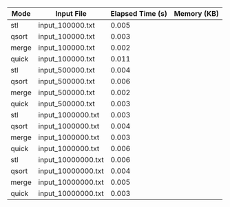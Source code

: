 | Mode  | Input File        | Elapsed Time (s) | Memory (KB) |
|-------|-------------------|------------------|-------------|
| stl | input_100000.txt | 0.005 |  |
| qsort | input_100000.txt | 0.003 |  |
| merge | input_100000.txt | 0.002 |  |
| quick | input_100000.txt | 0.011 |  |
| stl | input_500000.txt | 0.004 |  |
| qsort | input_500000.txt | 0.006 |  |
| merge | input_500000.txt | 0.002 |  |
| quick | input_500000.txt | 0.003 |  |
| stl | input_1000000.txt | 0.003 |  |
| qsort | input_1000000.txt | 0.004 |  |
| merge | input_1000000.txt | 0.003 |  |
| quick | input_1000000.txt | 0.006 |  |
| stl | input_10000000.txt | 0.006 |  |
| qsort | input_10000000.txt | 0.004 |  |
| merge | input_10000000.txt | 0.005 |  |
| quick | input_10000000.txt | 0.003 |  |
